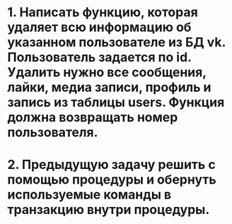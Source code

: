 # 1. Написать функцию, которая удаляет всю информацию об указанном пользователе из БД vk. Пользователь задается по id. Удалить нужно все сообщения, лайки, медиа записи, профиль и запись из таблицы users. Функция должна возвращать номер пользователя.
# 2. Предыдущую задачу решить с помощью процедуры и обернуть используемые команды в транзакцию внутри процедуры.